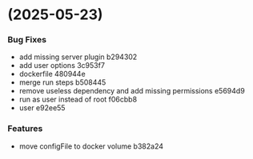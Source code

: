 #  (2025-05-23)


### Bug Fixes

* add missing server plugin b294302
* add user options 3c953f7
* dockerfile 480944e
* merge run steps b508445
* remove useless dependency and add missing permissions e5694d9
* run as user instead of root f06cbb8
* user e92ee55


### Features

* move configFile to docker volume b382a24



